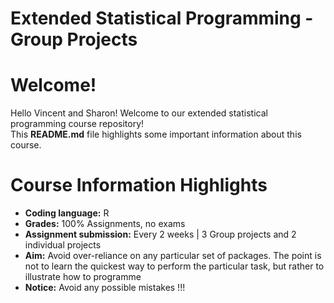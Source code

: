 # Extended Statistical Programming - Group Projects

# Welcome!

Hello Vincent and Sharon! Welcome to our extended statistical programming course repository!  
This **README.md** file highlights some important information about this course.

# Course Information Highlights

- **Coding language:** R
- **Grades:** 100% Assignments, no exams
- **Assignment submission:** Every 2 weeks | 3 Group projects and 2 individual projects
- **Aim:** Avoid over-reliance on any particular set of packages. The point is not to learn the quickest way to perform the particular task, but rather to illustrate how to programme
- **Notice:** Avoid any possible mistakes !!!
